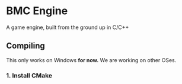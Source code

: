 # BMC Engine

A game engine, built from the ground up in C/C++

## Compiling
This only works on Windows **for now.** We are working on other OSes.

### 1. Install CMake